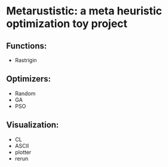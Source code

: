 # Metarustistic: a meta heuristic optimization toy project

## Functions:

- Rastrigin

## Optimizers:

- Random
- GA
- PSO

## Visualization:

- CL
- ASCII
- plotter
- rerun